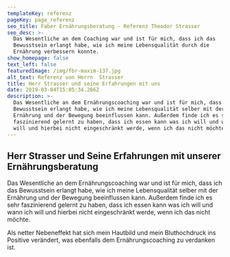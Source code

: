 ```yaml
---
templateKey: referenz
pageKey: page_referenz
seo_title: Faber Ernährungsberatung - Referenz Theodor Strasser
seo_desc: >-
  Das Wesentliche an dem Coaching war und ist für mich, dass ich das            
  Bewusstsein erlangt habe, wie ich meine Lebensqualität durch die              
  Ernährung verbessern konnte.
show_homepage: false
text_left: false
featuredImage: /img/fbr-maxim-137.jpg
alt_text: Referenz von Herrn  Strasser
title: Herr Strasser und seine Erfahrungen mit uns
date: 2019-03-04T15:05:34.266Z
description: >-
  Das Wesentliche an dem Ernährungscoaching war und ist für mich, dass ich das
  Bewusstsein erlangt habe, wie ich meine Lebensqualität selber mit der
  Ernährung und der Bewegung beeinflussen kann. Außerdem finde ich es sehr
  faszinierend gelernt zu haben, dass ich essen kann was ich will und wann ich
  will und hierbei nicht eingeschränkt werde, wenn ich das nicht möchte.
---
```

## Herr Strasser und Seine Erfahrungen mit unserer Ernährungsberatung

Das Wesentliche an dem Ernährungscoaching war und ist für mich, dass ich das Bewusstsein erlangt habe, wie ich meine Lebensqualität selber mit der Ernährung und der Bewegung beeinflussen kann. Außerdem finde ich es sehr faszinierend gelernt zu haben, dass ich essen kann was ich will und wann ich will und hierbei nicht eingeschränkt werde, wenn ich das nicht möchte. 

Als netter Nebeneffekt hat sich mein Hautbild und mein Bluthochdruck ins Positive verändert, was ebenfalls dem Ernährungscoaching zu verdanken ist.
